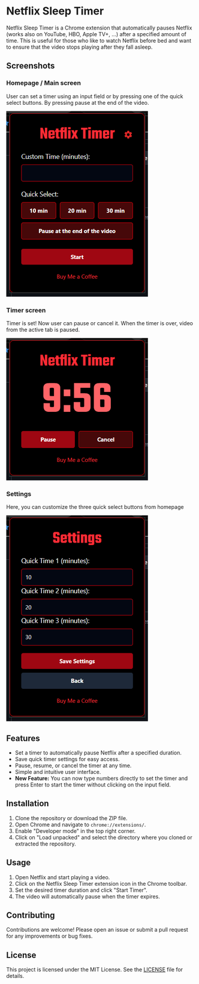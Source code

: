 # Netflix Sleep Timer

Netflix Sleep Timer is a Chrome extension that automatically pauses Netflix (works also on YouTube, HBO, Apple TV+, ...) after a specified amount of time. This is useful for those who like to watch Netflix before bed and want to ensure that the video stops playing after they fall asleep.

## Screenshots

### Homepage / Main screen

User can set a timer using an input field or by pressing one of the quick select buttons. By pressing pause at the end of the video.

![Homepage](screenshots/screenshot1.png)

### Timer screen

Timer is set! Now user can pause or cancel it. When the timer is over, video from the active tab is paused.

![Timer](screenshots/screenshot2.png)

### Settings

Here, you can customize the three quick select buttons from homepage

![Settings](screenshots/screenshot3.png)

## Features

- Set a timer to automatically pause Netflix after a specified duration.
- Save quick timer settings for easy access.
- Pause, resume, or cancel the timer at any time.
- Simple and intuitive user interface.
- **New Feature:** You can now type numbers directly to set the timer and press Enter to start the timer without clicking on the input field.

## Installation

1. Clone the repository or download the ZIP file.
2. Open Chrome and navigate to `chrome://extensions/`.
3. Enable "Developer mode" in the top right corner.
4. Click on "Load unpacked" and select the directory where you cloned or extracted the repository.

## Usage

1. Open Netflix and start playing a video.
2. Click on the Netflix Sleep Timer extension icon in the Chrome toolbar.
3. Set the desired timer duration and click "Start Timer".
4. The video will automatically pause when the timer expires.

## Contributing

Contributions are welcome! Please open an issue or submit a pull request for any improvements or bug fixes.

## License

This project is licensed under the MIT License. See the [LICENSE](LICENSE) file for details.

